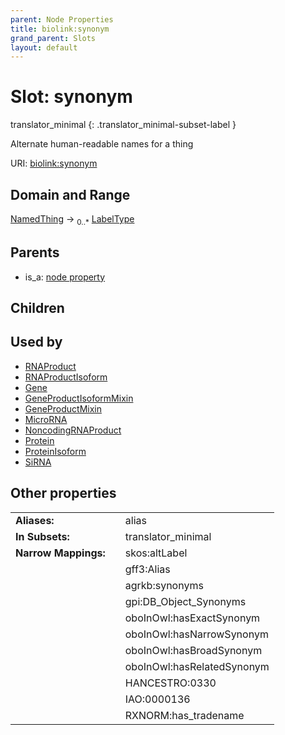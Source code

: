 ```yaml
---
parent: Node Properties
title: biolink:synonym
grand_parent: Slots
layout: default
---
```


# Slot: synonym

translator_minimal
{: .translator_minimal-subset-label }


Alternate human-readable names for a thing

URI: [biolink:synonym](https://w3id.org/biolink/vocab/synonym)

## Domain and Range

[NamedThing](NamedThing.md) ->  <sub>0..\*</sub> [LabelType](types/LabelType.md)

## Parents

 *  is_a: [node property](node_property.md)

## Children


## Used by

 * [RNAProduct](RNAProduct.md)
 * [RNAProductIsoform](RNAProductIsoform.md)
 * [Gene](Gene.md)
 * [GeneProductIsoformMixin](GeneProductIsoformMixin.md)
 * [GeneProductMixin](GeneProductMixin.md)
 * [MicroRNA](MicroRNA.md)
 * [NoncodingRNAProduct](NoncodingRNAProduct.md)
 * [Protein](Protein.md)
 * [ProteinIsoform](ProteinIsoform.md)
 * [SiRNA](SiRNA.md)

## Other properties

|  |  |  |
| --- | --- | --- |
| **Aliases:** | | alias |
| **In Subsets:** | | translator_minimal |
| **Narrow Mappings:** | | skos:altLabel |
|  | | gff3:Alias |
|  | | agrkb:synonyms |
|  | | gpi:DB_Object_Synonyms |
|  | | oboInOwl:hasExactSynonym |
|  | | oboInOwl:hasNarrowSynonym |
|  | | oboInOwl:hasBroadSynonym |
|  | | oboInOwl:hasRelatedSynonym |
|  | | HANCESTRO:0330 |
|  | | IAO:0000136 |
|  | | RXNORM:has_tradename |

